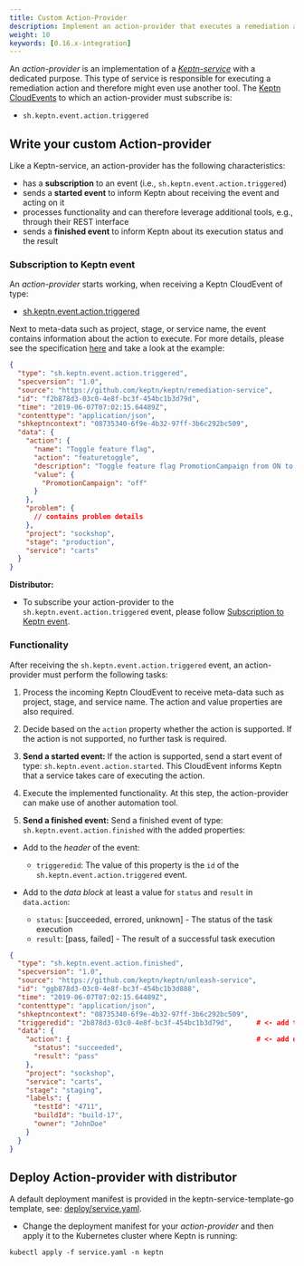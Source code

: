```yaml
---
title: Custom Action-Provider
description: Implement an action-provider that executes a remediation action as response to a problem.
weight: 10
keywords: [0.16.x-integration]
---
```


An *action-provider* is an implementation of a [*Keptn-service*](../custom_integration/#write-your-keptn-service) with a dedicated purpose. This type of service is responsible for executing a remediation action and therefore might even use another tool. The [Keptn CloudEvents](../custom_integration/#cloudevents) to which an action-provider must subscribe is:

- `sh.keptn.event.action.triggered`

## Write your custom Action-provider

Like a Keptn-service, an action-provider has the following characteristics:

- has a **subscription** to an event (i.e., `sh.keptn.event.action.triggered`)
- sends a **started event** to inform Keptn about receiving the event and acting on it
- processes functionality and can therefore leverage additional tools, e.g., through their REST interface
- sends a **finished event** to inform Keptn about its execution status and the result

### Subscription to Keptn event

An *action-provider* starts working, when receiving a Keptn CloudEvent of type:

- [sh.keptn.event.action.triggered](https://github.com/keptn/spec/blob/0.2.2/cloudevents.md#action-triggered)

Next to meta-data such as project, stage, or service name, the event contains information about the action to execute. For more details, please see the specification [here](https://github.com/keptn/spec/blob/0.2.2/cloudevents.md#action-triggered) and take a look at the example:

```json
{
  "type": "sh.keptn.event.action.triggered",
  "specversion": "1.0",
  "source": "https://github.com/keptn/keptn/remediation-service",
  "id": "f2b878d3-03c0-4e8f-bc3f-454bc1b3d79d",
  "time": "2019-06-07T07:02:15.64489Z",
  "contenttype": "application/json",
  "shkeptncontext": "08735340-6f9e-4b32-97ff-3b6c292bc509",
  "data": {    
    "action": {
      "name": "Toggle feature flag",
      "action": "featuretoggle",
      "description": "Toggle feature flag PromotionCampaign from ON to OFF.",
      "value": {
        "PromotionCampaign": "off"
      }
    },
    "problem": {
      // contains problem details
    },
    "project": "sockshop",
    "stage": "production",
    "service": "carts"
  }
}
```

**Distributor:**

- To subscribe your action-provider to the `sh.keptn.event.action.triggered` event, please follow [Subscription to Keptn event](../custom_integration/#subscription-to-a-triggered-event).

### Functionality

After receiving the `sh.keptn.event.action.triggered` event, an action-provider must perform the following tasks:

1. Process the incoming Keptn CloudEvent to receive meta-data such as project, stage, and service name. The action and value properties are also required.

2. Decide based on the `action` property whether the action is supported. If the action is not supported, no further task is required.

3. **Send a started event:** If the action is supported, send a start event of type: `sh.keptn.event.action.started`. This CloudEvent informs Keptn that a service takes care of executing the action.

4. Execute the implemented functionality. At this step, the action-provider can make use of another automation tool.

5. **Send a finished event:** Send a finished event of type: `sh.keptn.event.action.finished` with the added properties:  

- Add to the *header* of the event:
  - `triggeredid`: The value of this property is the `id` of the `sh.keptn.event.action.triggered` event.

- Add to the *data block* at least a value for `status` and `result` in `data.action`:
  - `status`: [succeeded, errored, unknown] - The status of the task execution
  - `result`: [pass, failed] - The result of a successful task execution

```json
{
  "type": "sh.keptn.event.action.finished",
  "specversion": "1.0",
  "source": "https://github.com/keptn/keptn/unleash-service",
  "id": "ggb878d3-03c0-4e8f-bc3f-454bc1b3d888",
  "time": "2019-06-07T07:02:15.64489Z",
  "contenttype": "application/json",
  "shkeptncontext": "08735340-6f9e-4b32-97ff-3b6c292bc509",
  "triggeredid": "2b878d3-03c0-4e8f-bc3f-454bc1b3d79d",      # <- add triggeredid
  "data": {
    "action": {                                              # <- add data.action
      "status": "succeeded",
      "result": "pass"
    },
    "project": "sockshop",
    "service": "carts",
    "stage": "staging",
    "labels": {
      "testId": "4711",
      "buildId": "build-17",
      "owner": "JohnDoe"
    }
  }
}
```

## Deploy Action-provider with distributor

A default deployment manifest is provided in the keptn-service-template-go template, see: [deploy/service.yaml](https://github.com/keptn-sandbox/keptn-service-template-go/tree/0.14.0/chart).

- Change the deployment manifest for your *action-provider* and then apply it to the Kubernetes cluster where Keptn is running:

```console
kubectl apply -f service.yaml -n keptn
```
